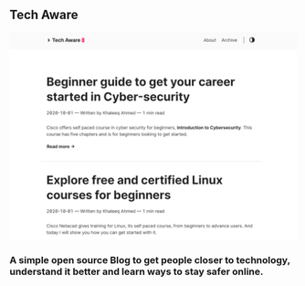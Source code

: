 ## Tech Aware

![image](/static/img/home.png)

### A simple open source Blog to get people closer to technology, understand it better and learn ways to stay safer online.
